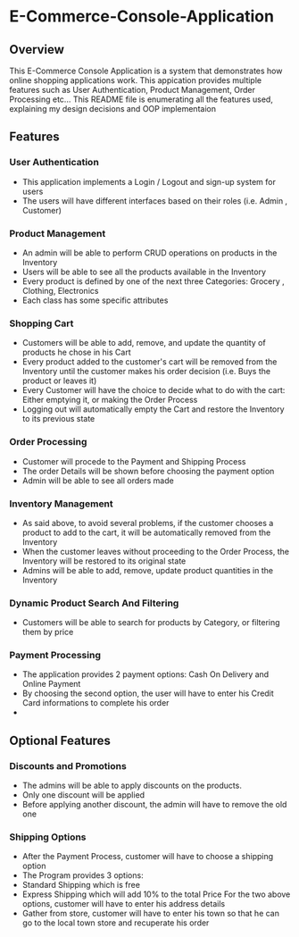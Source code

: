 # E-Commerce-Console-Application

## Overview
This E-Commerce Console Application is a system that demonstrates how online shopping applications work. This appication provides multiple features such as User Authentication, Product Management, Order Processing etc... This README file is enumerating all the features used, explaining my design decisions and OOP implementaion

## Features

### User Authentication
- This application implements a Login / Logout and sign-up system for users
- The users will have different interfaces based on their roles (i.e. Admin , Customer)
### Product Management
- An admin will be able to perform CRUD operations on products in the Inventory
- Users will be able to see all the products available in the Inventory
- Every product is defined by one of the next three Categories: Grocery , Clothing, Electronics
- Each class has some specific attributes
### Shopping Cart
- Customers will be able to add, remove, and update the quantity of products he chose in his Cart
- Every product added to the customer's cart will be removed from the Inventory until the customer makes his order decision (i.e. Buys the product or leaves it)
- Every Customer will have the choice to decide what to do with the cart: Either emptying it, or making the Order Process
- Logging out will automatically empty the Cart and restore the Inventory to its previous state
### Order Processing
- Customer will procede to the Payment and Shipping Process
- The order Details will be shown before choosing the payment option
- Admin will be able to see all orders made
### Inventory Management
- As said above, to avoid several problems, if the customer chooses a product to add to the cart, it will be automatically removed from the Inventory
- When the customer leaves without proceeding to the Order Process, the Inventory will be restored to its original state
- Admins will be able to add, remove, update product quantities in the Inventory
### Dynamic Product Search And Filtering
- Customers will be able to search for products by Category, or filtering them by price
### Payment Processing
- The application provides 2 payment options: Cash On Delivery and Online Payment
- By choosing the second option, the user will have to enter his Credit Card informations to complete his order
- 
## Optional Features

### Discounts and Promotions
- The admins will be able to apply discounts on the products.
- Only one discount will be applied
- Before applying another discount, the admin will have to remove the old one
### Shipping Options
- After the Payment Process, customer will have to choose a shipping option
- The Program provides 3 options:
- Standard Shipping which is free
- Express Shipping which will add 10% to the total Price
For the two above options, customer will have to enter his address details
- Gather from store, customer will have to enter his town so that he can go to the local town store and recuperate his order

